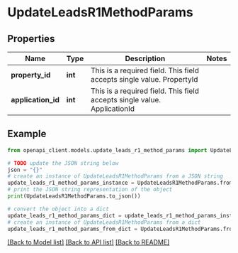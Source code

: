 # UpdateLeadsR1MethodParams


## Properties

Name | Type | Description | Notes
------------ | ------------- | ------------- | -------------
**property_id** | **int** | This is a required field. This field accepts single value. PropertyId | 
**application_id** | **int** | This is a required field. This field accepts single value. ApplicationId | 

## Example

```python
from openapi_client.models.update_leads_r1_method_params import UpdateLeadsR1MethodParams

# TODO update the JSON string below
json = "{}"
# create an instance of UpdateLeadsR1MethodParams from a JSON string
update_leads_r1_method_params_instance = UpdateLeadsR1MethodParams.from_json(json)
# print the JSON string representation of the object
print(UpdateLeadsR1MethodParams.to_json())

# convert the object into a dict
update_leads_r1_method_params_dict = update_leads_r1_method_params_instance.to_dict()
# create an instance of UpdateLeadsR1MethodParams from a dict
update_leads_r1_method_params_from_dict = UpdateLeadsR1MethodParams.from_dict(update_leads_r1_method_params_dict)
```
[[Back to Model list]](../README.md#documentation-for-models) [[Back to API list]](../README.md#documentation-for-api-endpoints) [[Back to README]](../README.md)


